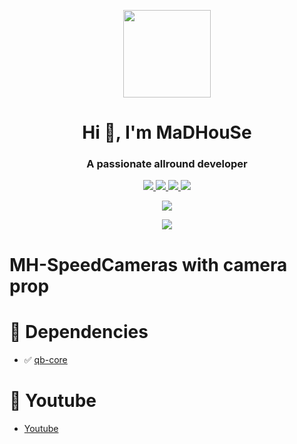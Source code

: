 <p align="center">
    <img width="140" src="https://icons.iconarchive.com/icons/iconarchive/red-orb-alphabet/128/Letter-M-icon.png" />  
    <h1 align="center">Hi 👋, I'm MaDHouSe</h1>
    <h3 align="center">A passionate allround developer </h3>    
</p>

<p align="center">
  <a href="https://github.com/MaDHouSe79/mh-speedcameras/issues">
    <img src="https://img.shields.io/github/issues/MaDHouSe79/ mh-speedcameras"/> 
  </a>
  <a href="https://github.com/MaDHouSe79/mh-speedcameras/network/members">
    <img src="https://img.shields.io/github/forks/MaDHouSe79/mh-speedcameras"/> 
  </a>  
  <a href="https://github.com/MaDHouSe79/mh-speedcameras/stargazers">
    <img src="https://img.shields.io/github/stars/MaDHouSe79/mh-speedcameras?color=white"/> 
  </a>
  <a href="https://github.com/MaDHouSe79/mh-speedcameras/blob/main/LICENSE">
    <img src="https://img.shields.io/github/license/MaDHouSe79/mh-speedcameras?color=black"/> 
  </a>      
</p>

<p align="center">
  <img alig src="https://github-profile-trophy.vercel.app/?username=MaDHouSe79&margin-w=15&column=6" />
</p>

<p align="center">
  <img alig src="https://raw.githubusercontent.com/kamranahmedse/driver.js/master/demo/images/split.png" />
</p>

# MH-SpeedCameras with camera prop

# 💪 Dependencies
- ✅ [qb-core](https://github.com/qbcore-framework/qb-core)

# 🙈 Youtube
- [Youtube](https://www.youtube.com/c/MaDHouSe79)
